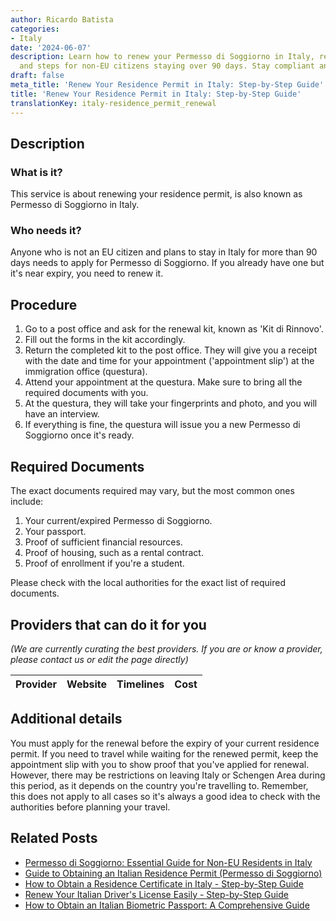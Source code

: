 ```yaml
---
author: Ricardo Batista
categories:
- Italy
date: '2024-06-07'
description: Learn how to renew your Permesso di Soggiorno in Italy, required documents,
  and steps for non-EU citizens staying over 90 days. Stay compliant and informed!
draft: false
meta_title: 'Renew Your Residence Permit in Italy: Step-by-Step Guide'
title: 'Renew Your Residence Permit in Italy: Step-by-Step Guide'
translationKey: italy-residence_permit_renewal
---
```


## Description
### What is it?
This service is about renewing your residence permit, is also known as Permesso di Soggiorno in Italy.

### Who needs it?
Anyone who is not an EU citizen and plans to stay in Italy for more than 90 days needs to apply for Permesso di Soggiorno. If you already have one but it's near expiry, you need to renew it.

## Procedure

1. Go to a post office and ask for the renewal kit, known as 'Kit di Rinnovo'.
2. Fill out the forms in the kit accordingly. 
3. Return the completed kit to the post office. They will give you a receipt with the date and time for your appointment ('appointment slip') at the immigration office (questura).
4. Attend your appointment at the questura. Make sure to bring all the required documents with you.
5. At the questura, they will take your fingerprints and photo, and you will have an interview.
6. If everything is fine, the questura will issue you a new Permesso di Soggiorno once it's ready. 

## Required Documents

The exact documents required may vary, but the most common ones include:

1. Your current/expired Permesso di Soggiorno.
2. Your passport.
3. Proof of sufficient financial resources.
4. Proof of housing, such as a rental contract.
5. Proof of enrollment if you're a student.

Please check with the local authorities for the exact list of required documents.

## Providers that can do it for you

_(We are currently curating the best providers. If you are or know a provider, please contact us or edit the page directly)_

| Provider        |     Website     |     Timelines    |       Cost      |
| :-------------: | :-------------: |  :-------------: | :-------------: |

## Additional details

You must apply for the renewal before the expiry of your current residence permit. If you need to travel while waiting for the renewed permit, keep the appointment slip with you to show proof that you've applied for renewal. However, there may be restrictions on leaving Italy or Schengen Area during this period, as it depends on the country you're travelling to. Remember, this does not apply to all cases so it's always a good idea to check with the authorities before planning your travel.
## Related Posts

- [Permesso di Soggiorno: Essential Guide for Non-EU Residents in Italy](https://tramitit.com/guides/italy/residence_card_request/)
- [Guide to Obtaining an Italian Residence Permit (Permesso di Soggiorno)](https://tramitit.com/guides/italy/residence_permit_application/)
- [How to Obtain a Residence Certificate in Italy - Step-by-Step Guide](https://tramitit.com/guides/italy/residence_certificate_request/)
- [Renew Your Italian Driver's License Easily - Step-by-Step Guide](https://tramitit.com/guides/italy/drivers_license_renewal/)
- [How to Obtain an Italian Biometric Passport: A Comprehensive Guide](https://tramitit.com/guides/italy/passport_issuance/)